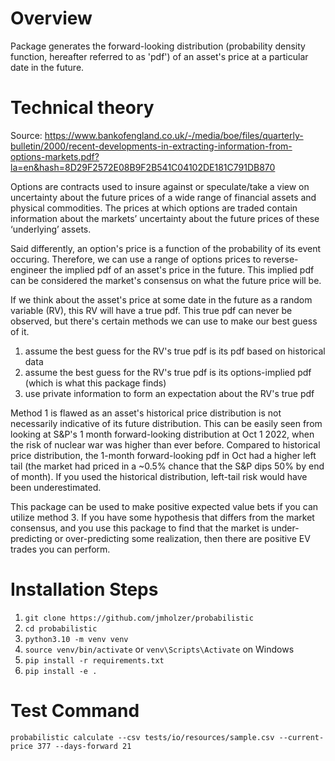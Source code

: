 # Overview
Package generates the forward-looking distribution (probability density function, hereafter referred to as 'pdf') of an asset's price at a particular date in the future.

# Technical theory
Source: https://www.bankofengland.co.uk/-/media/boe/files/quarterly-bulletin/2000/recent-developments-in-extracting-information-from-options-markets.pdf?la=en&hash=8D29F2572E08B9F2B541C04102DE181C791DB870

Options are contracts used to insure against or speculate/take a view on uncertainty about the future prices of a wide range of financial assets and physical commodities. The prices at which options are traded contain information about the markets’ uncertainty about the future prices of these ‘underlying’ assets. 

Said differently, an option's price is a function of the probability of its event occuring. Therefore, we can use a range of options prices to reverse-engineer the implied pdf of an asset's price in the future. This implied pdf can be considered the market's consensus on what the future price will be.

If we think about the asset's price at some date in the future as a random variable (RV), this RV will have a true pdf. This true pdf can never be observed, but there's certain methods we can use to make our best guess of it. 
1. assume the best guess for the RV's true pdf is its pdf based on historical data
2. assume the best guess for the RV's true pdf is its options-implied pdf (which is what this package finds)
3. use private information to form an expectation about the RV's true pdf

Method 1 is flawed as an asset's historical price distribution is not necessarily indicative of its future distribution. This can be easily seen from looking at S&P's 1 month forward-looking distribution at Oct 1 2022, when the risk of nuclear war was higher than ever before. Compared to historical price distribution, the 1-month forward-looking pdf in Oct had a higher left tail (the market had priced in a ~0.5% chance that the S&P dips 50% by end of month). If you used the historical distribution, left-tail risk would have been underestimated. 

This package can be used to make positive expected value bets if you can utilize method 3. If you have some hypothesis that differs from the market consensus, and you use this package to find that the market is under-predicting or over-predicting some realization, then there are positive EV trades you can perform. 


# Installation Steps

1. `git clone https://github.com/jmholzer/probabilistic`
2. `cd probabilistic`
3. `python3.10 -m venv venv`
4. `source venv/bin/activate` or `venv\Scripts\Activate` on Windows
5. `pip install -r requirements.txt`
6. `pip install -e .`

# Test Command

`probabilistic calculate --csv tests/io/resources/sample.csv --current-price 377 --days-forward 21`
